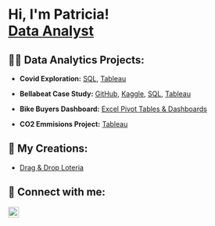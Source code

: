 <h1>Hi, I'm Patricia! <br/><a href="https://github.com/ptorres1126">Data Analyst</a> <a href="https://www.linkedin.com/in/patricia-delmar"></a></h1>

<h2>👨‍💻 Data Analytics Projects:</h2>

- <b>Covid Exploration:</b> [SQL](https://github.com/ptorres1126/Covid-Exploration/blob/main/covid_exploration.sql), [Tableau](https://public.tableau.com/views/CovidDashboard_16597418209690/Dashboard1?:language=en-US&:display_count=n&:origin=viz_share_link)

- <b>Bellabeat Case Study:</b> [GitHub](https://github.com/ptorres1126/Bellabeat-Case-Study), [Kaggle](https://www.kaggle.com/code/ptorres1126/bellabeat-case-study), [SQL](https://github.com/ptorres1126/Bellabeat-Case-Study/blob/main/bellabeat.sql), [Tableau](https://public.tableau.com/views/BellabeatCaseStudy_16589712442360/FeatureUsage_1?:language=en-US&:display_count=n&:origin=viz_share_link)

- <b>Bike Buyers Dashboard:</b> [Excel Pivot Tables & Dashboards](https://github.com/ptorres1126/Bike-Buyers)


- <b>CO2 Emmisions Project:</b> [Tableau](https://public.tableau.com/views/CO2EmissionsProject-LinkingDatainTableau/Dashboard1?:language=en-US&:display_count=n&:origin=viz_share_link)


<h2>👾 My Creations:</h2>

- [Drag & Drop Loteria](https://360.articulate.com/review/content/3fd25b58-4ffd-481e-870c-c3df4b0f43b1/review)

<h2> 📱 Connect with me:</h2>

[<img align="left" alt="JoshMadakor | LinkedIn" width="22px" src="https://cdn.jsdelivr.net/npm/simple-icons@v3/icons/linkedin.svg" />][linkedin]

[linkedin]: https://www.linkedin.com/in/patricia-delmar

<!--

Here are some ideas to get you started:

- 🔭 I’m currently working on ...
- 🌱 I’m currently learning ...
- 👯 I’m looking to collaborate on ...
- 🤔 I’m looking for help with ...
- 💬 Ask me about ...
- 📫 How to reach me: ...
- 😄 Pronouns: ...
- ⚡ Fun fact: ...
-->
